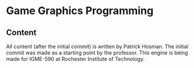 # Game Graphics Programming

## Content
All content (after the initial commit) is written by Patrick Hosman.
The initial commit was made as a starting point by the professor. This engine is being made for IGME-590 at Rochester Institute of Technology.
